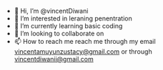 - 👋 Hi, I’m @vincentDiwani
- 👀 I’m interested in leraning penentration
- 🌱 I’m currently learning basic coding
- 💞️ I’m looking to collaborate on 
- 📫 How to reach me reach me through my email vincentamuyunzustacy@gmail.com or through vincentdiwanii@gmail.com

<!---
vincentDiwani/vincentDiwani is a ✨ special ✨ repository because its `README.md` (this file) appears on your GitHub profile.
You can click the Preview link to take a look at your changes.
--->
